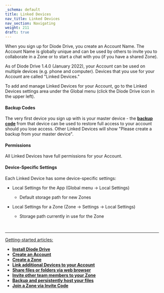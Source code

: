 ```yaml
---
_schema: default
title: Linked Devices
nav_title: Linked Devices
nav_section: Navigating
weight: 211
draft: true
---
```

When you sign up for Diode Drive, you create an Account Name. The Account Name is globally unique and can be used by others to invite you to collaborate in a Zone or to start a chat with you (if you have a shared Zone).

As of Diode Drive 1.4.0 (January 2022), your Account can be used on multiple devices (e.g. phone and computer). Devices that you use for your Account are called "Linked Devices."

To add and manage Linked Devices for your Account, go to the Linked Devices settings area under the Global menu (click the Diode Drive icon in the upper left).

#### **Backup Codes**

The very first device you sign up with is your master device - the <a href="https://support.diode.io/article/zjud05ha10" target="_blank" rel="noopener"><strong>backup code</strong></a> from that device can be used to restore full access to your account should you lose access. Other Linked Devices will show "Please create a backup from your master device".

#### **Permissions**

All Linked Devices have full permissions for your Account.

#### **Device-Specific Settings**

Each Linked Device has some device-specific settings:

* Local Settings for the App (Global menu -&gt; Local Settings)
  * Default storage path for new Zones
* Local Settings for a Zone (Zone -&gt; Settings -&gt; Local Settings)
  * Storage path currently in use for the Zone

  &nbsp;

---

<u>Getting-started articles:</u>

* <a href="https://support.diode.io/article/d3eguu0pem" target="_blank" rel="noopener"><strong>Install Diode Drive</strong></a>
* <a href="https://support.diode.io/article/gmg93l7u6y" target="_blank" rel="noopener"><strong>Create an Account</strong></a>
* <a href="https://support.diode.io/article/k1diuzadd8" target="_blank" rel="noopener"><strong>Create a Zone</strong></a>
* <a href="https://support.diode.io/article/g3d42k5onu" target="_blank" rel="noopener"><strong>Link additional Devices to your Account</strong></a>
* <a href="https://support.diode.io/article/v428b36e31" target="_blank" rel="noopener"><strong>Share files or folders via web browser</strong></a>
* <a href="https://support.diode.io/article/jkzakxo7a0" target="_blank" rel="noopener"><strong>Invite other team members to your Zone</strong></a>
* <a href="https://support.diode.io/article/x859ax5avc" target="_blank" rel="noopener"><strong>Backup and persistently host your files</strong></a>
* <a href="https://support.diode.io/article/uuj9ac8eqs" target="_blank" rel="noopener"><strong>Join a Zone via Invite Code</strong></a>